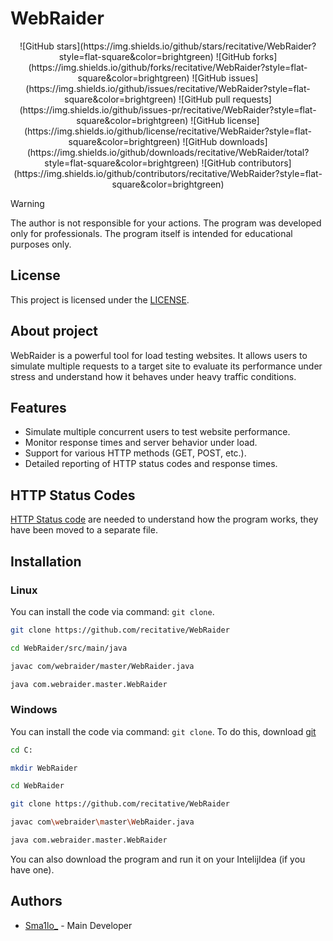 # WebRaider

<p align="center">
  ![GitHub stars](https://img.shields.io/github/stars/recitative/WebRaider?style=flat-square&color=brightgreen)
  ![GitHub forks](https://img.shields.io/github/forks/recitative/WebRaider?style=flat-square&color=brightgreen)
  ![GitHub issues](https://img.shields.io/github/issues/recitative/WebRaider?style=flat-square&color=brightgreen)
  ![GitHub pull requests](https://img.shields.io/github/issues-pr/recitative/WebRaider?style=flat-square&color=brightgreen)
  ![GitHub license](https://img.shields.io/github/license/recitative/WebRaider?style=flat-square&color=brightgreen)
  ![GitHub downloads](https://img.shields.io/github/downloads/recitative/WebRaider/total?style=flat-square&color=brightgreen)
  ![GitHub contributors](https://img.shields.io/github/contributors/recitative/WebRaider?style=flat-square&color=brightgreen)
</p>


> [!WARNING]
> The author is not responsible for your actions. The program was developed only for professionals. The program itself is intended for educational purposes only.  

## License

 This project is licensed under the [LICENSE](https://github.com/recitative/WebRaider/blob/main/LICENSE).

## About project

 WebRaider is a powerful tool for load testing websites. It allows users to simulate multiple requests to a target site to evaluate its performance under stress and understand how it behaves under heavy traffic conditions.

## Features

- Simulate multiple concurrent users to test website performance.
- Monitor response times and server behavior under load.
- Support for various HTTP methods (GET, POST, etc.).
- Detailed reporting of HTTP status codes and response times.

## HTTP Status Codes

 [HTTP Status code](https://github.com/recitative/WebRaider/blob/main/HTTP_STATUS_CODES.md) are needed to understand how the program works, they have been moved to a separate file.

## Installation

### Linux

 You can install the code via command: ``git clone``.

```bash
git clone https://github.com/recitative/WebRaider
```

```bash
cd WebRaider/src/main/java
```

```bash
javac com/webraider/master/WebRaider.java
```

```bash
java com.webraider.master.WebRaider
```

### Windows 
 You can install the code via command: ``git clone``. To do this, download [git](https://git-scm.com/downloads)

```bash
cd C:
```

```bash
mkdir WebRaider
```

```bash
cd WebRaider
```

```bash
git clone https://github.com/recitative/WebRaider
```

```bash
javac com\webraider\master\WebRaider.java
```

```bash
java com.webraider.master.WebRaider
```

You can also download the program and run it on your IntelijIdea (if you have one).

## Authors

- [Sma1lo_](https://github.com/Sma1lo) - Main Developer